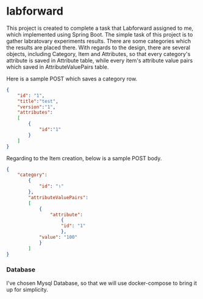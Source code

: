 # labforward
This project is created to complete a task that Labforward assigned to me, which implemented using Spring Boot. The simple task of this project is to gather labratovary experiments results. There are some categories which the results are placed there. With regards to the design, there are several objects, including Category, Item and Attributes, so that every category's attribute is saved in Attribute table, while every item's attribute value pairs which saved in AttributeValuePairs table.

Here is a sample POST which saves a category row.
```json
{
    "id": "1",
    "title":"test", 
    "version":"1", 
    "attributes": 
    [
        {
            "id":"1"
        }
    ]
}
 ```
 Regarding to the Item creation, below is a sample POST body.
 ```json
 {
     "category": 
         {
             "id": "۱"
         },
         "attributeValuePairs":
         [
             {
                 "attribute": 
                     {
                     "id": "1"
                     }, 
             "value": "100"
             }
         ]
 }
  ```
  
 ### Database
 I've chosen Mysql Database, so that we will use docker-compose to bring it up for simplicity.  